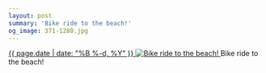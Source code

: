 ```yaml
---
layout: post
summary: 'Bike ride to the beach!'
og_image: 371-1280.jpg
---
```


<p>
 <time>
  <a href="/371">
   {{ page.date | date: "%B %-d, %Y" }}
  </a>
 </time>
 <a href="/371">
  <img alt="Bike ride to the beach!" data-taken="9/15/2014" sizes="(min-width: 700px) 50vw, calc(100vw - 2rem)" src="{{ site.assets_url }}/371-640.jpg" srcset="{{ site.assets_url }}/371-1280.jpg 1280w, {{ site.assets_url }}/371-960.jpg 960w, {{ site.assets_url }}/371-640.jpg 640w, {{ site.assets_url }}/371-320.jpg 320w"/>
 </a>
 <span>
  Bike ride to the beach!
 </span>
</p>
